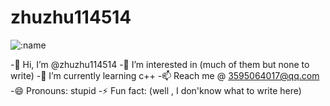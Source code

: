 # zhuzhu114514

![:name](https://count.getloli.com/get/@zhuzhu114514-profile?theme=rule34)

-👋 Hi, I’m @zhuzhu114514
-👀 I’m interested in (much of them but none to write)
-🌱 I’m currently learning c++
-📫 Reach me @ 3595064017@qq.com
-😄 Pronouns: stupid
-⚡ Fun fact: (well , I don'know what to write here)
